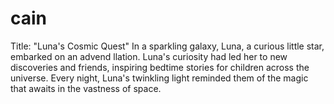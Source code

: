# cain
Title: "Luna's Cosmic Quest"  In a sparkling galaxy, Luna, a curious little star, embarked on an advend llation. Luna's curiosity had led her to new discoveries and friends, inspiring bedtime stories for children across the universe. Every night, Luna's twinkling light reminded them of the magic that awaits in the vastness of space.
